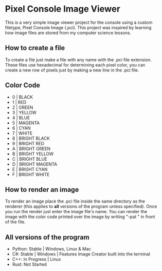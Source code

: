 # Pixel Console Image Viewer

This is a very simple image viewer project for the console using a custom filetype, Pixel Console Image (.pci). This project was inspired by learning how image files are stored from my computer science lessons.

## How to create a file

To create a file just make a file with any name with the .pci file extension. These files use hexadecimal for determining each pixel color, you can create a new row of pixels just by making a new line in the .pci file.

## Color Code
- 0 | BLACK
- 1 | RED
- 2 | GREEN
- 3 | YELLOW
- 4 | BLUE
- 5 | MAGENTA
- 6 | CYAN
- 7 | WHITE
- 8 | BRIGHT BLACK
- 9 | BRIGHT RED
- A | BRIGHT GREEN
- B | BRIGHT YELLOW
- C | BRIGHT BLUE
- D | BRIGHT MAGENTA
- E | BRIGHT CYAN
- F | BRIGHT WHITE

## How to render an image

To render an image place the .pci file inside the same directory as the renderer (this applies to **all** versions of the program unless specified). Once you run the render just enter the image file's name. You can render the image with the color code printed over the image by writing "-pat " in front of the file.

## All versions of the program

- Python: Stable | Windows, Linux & Mac
- C#: Stable | Windows | Features Image Creator built into the terminal
- C++: In Progress | Linux
- Rust: Not Started